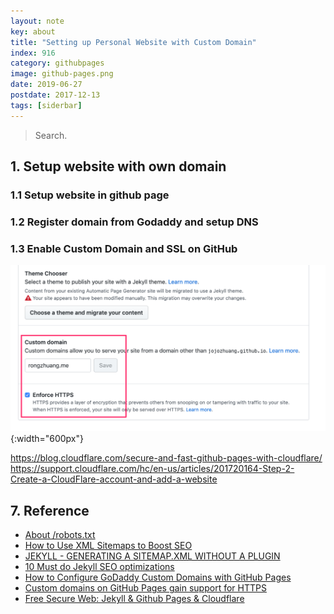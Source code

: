 ```yaml
---
layout: note
key: about
title: "Setting up Personal Website with Custom Domain"
index: 916
category: githubpages
image: github-pages.png
date: 2019-06-27
postdate: 2017-12-13
tags: [siderbar]
---
```


> Search.

## 1. Setup website with own domain
### 1.1 Setup website in github page
### 1.2 Register domain from Godaddy and setup DNS
### 1.3 Enable Custom Domain and SSL on GitHub
![image](/public/images/githubpages/916/custom_domain.png){:width="600px"}

https://blog.cloudflare.com/secure-and-fast-github-pages-with-cloudflare/
https://support.cloudflare.com/hc/en-us/articles/201720164-Step-2-Create-a-CloudFlare-account-and-add-a-website

## 7. Reference
* [About /robots.txt](https://www.robotstxt.org/robotstxt.html)
* [How to Use XML Sitemaps to Boost SEO](https://www.searchenginejournal.com/xml-sitemaps-seo/)
* [JEKYLL - GENERATING A SITEMAP.XML WITHOUT A PLUGIN](http://www.independent-software.com/generating-a-sitemap-xml-with-jekyll-without-a-plugin.html)
* [10 Must do Jekyll SEO optimizations](https://blog.webjeda.com/optimize-jekyll-seo/)
* [How to Configure GoDaddy Custom Domains with GitHub Pages](https://medium.com/@supriyakankure/how-to-add-a-custom-domain-to-your-github-page-with-godaddy-84495781143e)
* [Custom domains on GitHub Pages gain support for HTTPS](https://github.blog/2018-05-01-github-pages-custom-domains-https/)
* [Free Secure Web: Jekyll & Github Pages & Cloudflare](https://martin.ankerl.com/2017/07/22/free-secure-web-jekyll-github-pages-cloudflare/)
